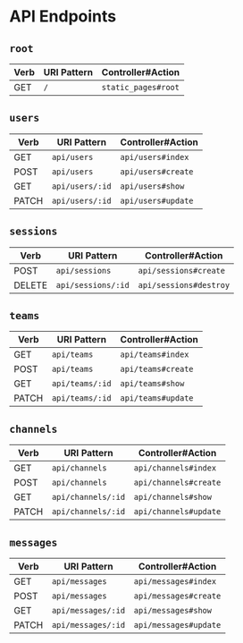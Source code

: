 # API Endpoints

## `root`
Verb | URI Pattern | Controller#Action
-|-|-
GET | `/` | `static_pages#root`

## `users`
Verb | URI Pattern | Controller#Action
-|-|-
GET | `api/users` | `api/users#index`
POST | `api/users` | `api/users#create`
GET | `api/users/:id` | `api/users#show`
PATCH | `api/users/:id` | `api/users#update`

## `sessions`
Verb | URI Pattern | Controller#Action
-|-|-
POST | `api/sessions` | `api/sessions#create`
DELETE | `api/sessions/:id` | `api/sessions#destroy`

## `teams`
Verb | URI Pattern | Controller#Action
-|-|-
GET | `api/teams` | `api/teams#index`
POST | `api/teams` | `api/teams#create`
GET | `api/teams/:id` | `api/teams#show`
PATCH | `api/teams/:id` | `api/teams#update`

## `channels`
Verb | URI Pattern | Controller#Action
-|-|-
GET | `api/channels` | `api/channels#index`
POST | `api/channels` | `api/channels#create`
GET | `api/channels/:id` | `api/channels#show`
PATCH | `api/channels/:id` | `api/channels#update`

 ## `messages`
Verb | URI Pattern | Controller#Action
 -|-|-
GET | `api/messages` | `api/messages#index`
POST | `api/messages` | `api/messages#create`
GET | `api/messages/:id` | `api/messages#show`
PATCH | `api/messages/:id` | `api/messages#update`
